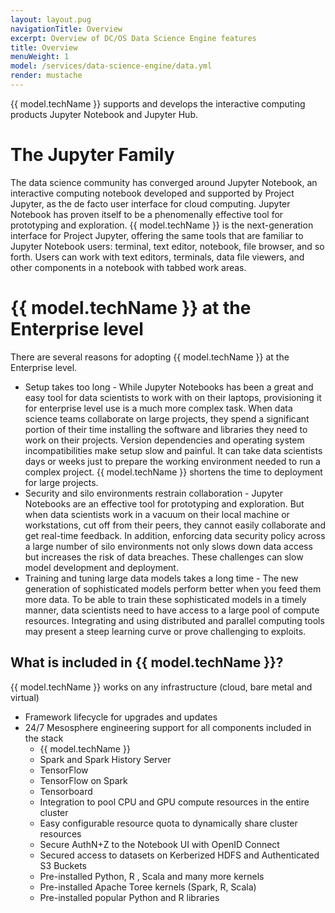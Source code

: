 ```yaml
---
layout: layout.pug
navigationTitle: Overview
excerpt: Overview of DC/OS Data Science Engine features
title: Overview
menuWeight: 1
model: /services/data-science-engine/data.yml
render: mustache
---
```


{{ model.techName }} supports and develops the interactive computing products Jupyter Notebook and Jupyter Hub. 

# The Jupyter Family

The data science community has converged around Jupyter Notebook, an interactive computing notebook developed and supported by Project Jupyter, as the de facto user interface for cloud computing. Jupyter Notebook has proven itself to be a phenomenally effective tool for prototyping and exploration. 
{{ model.techName }} is the next-generation interface for Project Jupyter, offering the same tools that are familiar to Jupyter Notebook users: terminal, text editor, notebook, file browser, and so forth. Users can work with text editors, terminals, data file viewers, and other components in a notebook with tabbed work areas.

# {{ model.techName }} at the Enterprise level
There are several reasons for adopting {{ model.techName }} at the Enterprise level. 
- Setup takes too long - While Jupyter Notebooks has been a great and easy tool for data scientists to work with on their laptops, provisioning it for enterprise level use is a much more complex task. When data science teams collaborate on large projects, they spend a significant portion of their time installing the software and libraries they need to work on their projects. Version dependencies and operating system incompatibilities make setup slow and painful. It can take data scientists days or weeks just to prepare the working environment needed to run a complex project. {{ model.techName }} shortens the time to deployment for large projects.
- Security and silo environments restrain collaboration - Jupyter Notebooks are an effective tool for prototyping and exploration. But when data scientists work in a vacuum on their local machine or workstations, cut off from their peers, they cannot easily collaborate and get real-time feedback. In addition, enforcing data security policy across a large number of silo environments not only slows down data access but increases the risk of data breaches. These challenges can slow model development and deployment.  
- Training and tuning large data models takes a long time - The new generation of sophisticated models perform better when you feed them more data. To be able to train these sophisticated models in a timely manner, data scientists need to have access to a large pool of compute resources. Integrating and using distributed and parallel computing tools may present a steep learning curve or prove challenging to exploits.

## What is included in {{ model.techName }}?

{{ model.techName }} works on any infrastructure (cloud, bare metal and virtual)
- Framework lifecycle for upgrades and updates 
- 24/7 Mesosphere engineering support for all components included in the stack
    - {{ model.techName }}
    - Spark and Spark History Server 
    - TensorFlow
    - TensorFlow on Spark
    - Tensorboard
    - Integration to pool CPU and GPU compute resources in the entire cluster
    - Easy configurable resource quota to dynamically share cluster resources
    - Secure AuthN+Z to the Notebook UI with OpenID Connect 
    - Secured access to datasets on Kerberized HDFS and Authenticated S3 Buckets
    - Pre-installed Python, R , Scala and many more kernels
    - Pre-installed Apache Toree kernels (Spark, R, Scala) 
    - Pre-installed popular Python and R libraries
